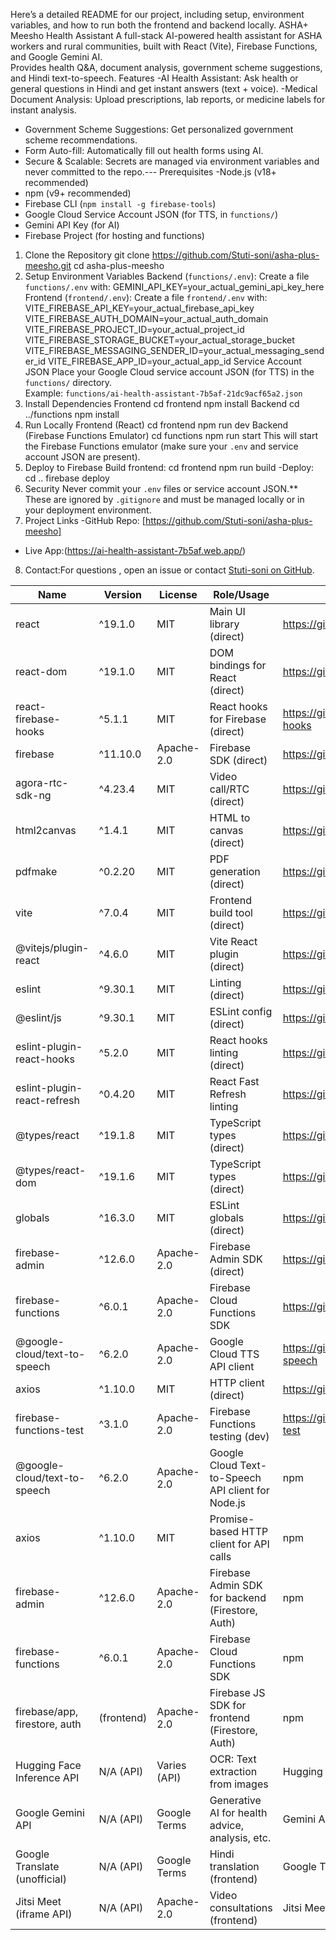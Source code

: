 Here’s a detailed README for our project, including setup, environment variables, and how to run both the frontend and backend locally.
ASHA+ Meesho Health Assistant
A full-stack AI-powered health assistant for ASHA workers and rural communities, built with React (Vite), Firebase Functions, and Google Gemini AI.  
Provides health Q&A, document analysis, government scheme suggestions, and Hindi text-to-speech.
Features
-AI Health Assistant: Ask health or general questions in Hindi and get instant answers (text + voice).
-Medical Document Analysis: Upload prescriptions, lab reports, or medicine labels for instant analysis.
- Government Scheme Suggestions: Get personalized government scheme recommendations.
- Form Auto-fill: Automatically fill out health forms using AI.
- Secure & Scalable: Secrets are managed via environment variables and never committed to the repo.---
Prerequisites
-Node.js (v18+ recommended)
- npm (v9+ recommended)
- Firebase CLI (`npm install -g firebase-tools`)
- Google Cloud Service Account JSON (for TTS, in `functions/`)
- Gemini API Key (for AI)
- Firebase Project (for hosting and functions)
1. Clone the Repository
git clone https://github.com/Stuti-soni/asha-plus-meesho.git
cd asha-plus-meesho
2. Setup Environment Variables
Backend (`functions/.env`):
Create a file `functions/.env` with:
GEMINI_API_KEY=your_actual_gemini_api_key_here
Frontend (`frontend/.env`):
Create a file `frontend/.env` with:
VITE_FIREBASE_API_KEY=your_actual_firebase_api_key
VITE_FIREBASE_AUTH_DOMAIN=your_actual_auth_domain
VITE_FIREBASE_PROJECT_ID=your_actual_project_id
VITE_FIREBASE_STORAGE_BUCKET=your_actual_storage_bucket
VITE_FIREBASE_MESSAGING_SENDER_ID=your_actual_messaging_sender_id
VITE_FIREBASE_APP_ID=your_actual_app_id
Service Account JSON
Place your Google Cloud service account JSON (for TTS) in the `functions/` directory.  
Example: `functions/ai-health-assistant-7b5af-21dc9acf65a2.json`
3. Install Dependencies
Frontend
cd frontend
npm install
Backend
cd ../functions
npm install
4. Run Locally
Frontend (React)
cd frontend
npm run dev
Backend (Firebase Functions Emulator)
cd functions
npm run start
 This will start the Firebase Functions emulator (make sure your `.env` and service account JSON are present).
 5. Deploy to Firebase
Build frontend:
  cd frontend
  npm run build
-Deploy:
  cd ..
  firebase deploy
 6. Security
  Never commit your `.env` files or service account JSON.**  
  These are ignored by `.gitignore` and must be managed locally or in your deployment environment.
7. Project Links
-GitHub Repo: [https://github.com/Stuti-soni/asha-plus-meesho]
- Live App:(https://ai-health-assistant-7b5af.web.app/)
8. Contact:For questions , open an issue or contact [Stuti-soni on GitHub](https://github.com/Stuti-soni).

| Name                        | Version    | License    | Role/Usage                        | Source Link                                                                 |
|-----------------------------|------------|------------|------------------------------------|------------------------------------------------------------------------------|
| react                       | ^19.1.0    | MIT        | Main UI library (direct)           | https://github.com/facebook/react                                           |
| react-dom                   | ^19.1.0    | MIT        | DOM bindings for React (direct)    | https://github.com/facebook/react                                           |
| react-firebase-hooks        | ^5.1.1     | MIT        | React hooks for Firebase (direct)  | https://github.com/csfrequency/react-firebase-hooks                         |
| firebase                    | ^11.10.0   | Apache-2.0 | Firebase SDK (direct)              | https://github.com/firebase/firebase-js-sdk                                 |
| agora-rtc-sdk-ng            | ^4.23.4    | MIT        | Video call/RTC (direct)            | https://github.com/AgoraIO/AgoraRTC_NG                                      |
| html2canvas                 | ^1.4.1     | MIT        | HTML to canvas (direct)            | https://github.com/niklasvh/html2canvas                                     |
| pdfmake                     | ^0.2.20    | MIT        | PDF generation (direct)            | https://github.com/bpampuch/pdfmake                                         |
| vite                        | ^7.0.4     | MIT        | Frontend build tool (direct)       | https://github.com/vitejs/vite                                              |
| @vitejs/plugin-react        | ^4.6.0     | MIT        | Vite React plugin (direct)         | https://github.com/vitejs/vite-plugin-react                                 |
| eslint                      | ^9.30.1    | MIT        | Linting (direct)                   | https://github.com/eslint/eslint                                            |
| @eslint/js                  | ^9.30.1    | MIT        | ESLint config (direct)             | https://github.com/eslint/eslint                                            |
| eslint-plugin-react-hooks   | ^5.2.0     | MIT        | React hooks linting (direct)       | https://github.com/facebook/react                                           |
| eslint-plugin-react-refresh | ^0.4.20    | MIT        | React Fast Refresh linting         | https://github.com/vitejs/vite-plugin-react                                 |
| @types/react                | ^19.1.8    | MIT        | TypeScript types (direct)          | https://github.com/DefinitelyTyped/DefinitelyTyped                          |
| @types/react-dom            | ^19.1.6    | MIT        | TypeScript types (direct)          | https://github.com/DefinitelyTyped/DefinitelyTyped                          |
| globals                     | ^16.3.0    | MIT        | ESLint globals (direct)            | https://github.com/sindresorhus/globals                                     |
| firebase-admin              | ^12.6.0   | Apache-2.0 | Firebase Admin SDK (direct)        | https://github.com/firebase/firebase-admin-node                              |
| firebase-functions          | ^6.0.1    | Apache-2.0 | Firebase Cloud Functions SDK       | https://github.com/firebase/firebase-functions                               |
| @google-cloud/text-to-speech    | ^6.2.0    | Apache-2.0 | Google Cloud TTS API client        | https://github.com/googleapis/nodejs-text-to-speech                          |
| axios                           | ^1.10.0   | MIT        | HTTP client (direct)               | https://github.com/axios/axios                                               |
| firebase-functions-test         | ^3.1.0    | Apache-2.0 | Firebase Functions testing (dev)   | https://github.com/firebase/firebase-functions-test                          |
| @google-cloud/text-to-speech      | ^6.2.0      | Apache-2.0   | Google Cloud Text-to-Speech API client for Node.js      | npm                    |
| axios                             | ^1.10.0     | MIT          | Promise-based HTTP client for API calls                 | npm                    |
| firebase-admin                    | ^12.6.0     | Apache-2.0   | Firebase Admin SDK for backend (Firestore, Auth)        | npm                    |
| firebase-functions                | ^6.0.1      | Apache-2.0   | Firebase Cloud Functions SDK                            | npm                    |
| firebase/app, firestore, auth     | (frontend)  | Apache-2.0   | Firebase JS SDK for frontend (Firestore, Auth)          | npm                    |
| Hugging Face Inference API        | N/A (API)   | Varies (API) | OCR: Text extraction from images                        | Hugging Face API       |
| Google Gemini API                 | N/A (API)   | Google Terms | Generative AI for health advice, analysis, etc.         | Gemini API             |
| Google Translate (unofficial)     | N/A (API)   | Google Terms | Hindi translation (frontend)                            | Google Translate API   |
| Jitsi Meet (iframe API)           | N/A (API)   | Apache-2.0   | Video consultations (frontend)                          | Jitsi Meet             |


